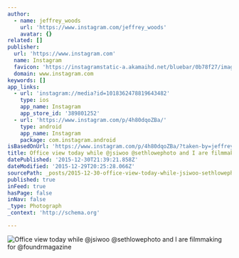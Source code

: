 ```yaml
---
author:
  - name: jeffrey_woods
    url: 'https://www.instagram.com/jeffrey_woods'
    avatar: {}
related: []
publisher:
  url: 'https://www.instagram.com'
  name: Instagram
  favicon: 'https://instagramstatic-a.akamaihd.net/bluebar/0b78f27/images/ico/favicon.ico'
  domain: www.instagram.com
keywords: []
app_links:
  - url: 'instagram://media?id=1018362478819643482'
    type: ios
    app_name: Instagram
    app_store_id: '389801252'
  - url: 'https://www.instagram.com/p/4h80dqoZBa/'
    type: android
    app_name: Instagram
    package: com.instagram.android
isBasedOnUrl: 'https://www.instagram.com/p/4h80dqoZBa/?taken-by=jeffrey_woods'
title: Office view today while @jsiwoo @sethlowephoto and I are filmmaking for @foundrmagazine
datePublished: '2015-12-30T21:39:21.858Z'
dateModified: '2015-12-29T20:25:28.066Z'
sourcePath: _posts/2015-12-30-office-view-today-while-jsiwoo-sethlowephoto-and-i-are-fil.md
published: true
inFeed: true
hasPage: false
inNav: false
_type: Photograph
_context: 'http://schema.org'

---
```

![Office view today while &commat;jsiwoo &commat;sethlowephoto and I are filmmaking for &commat;foundrmagazine](https://scontent.cdninstagram.com/hphotos-xaf1/t51.2885-15/e15/11376581_601620839980240_1741283531_n.jpg)